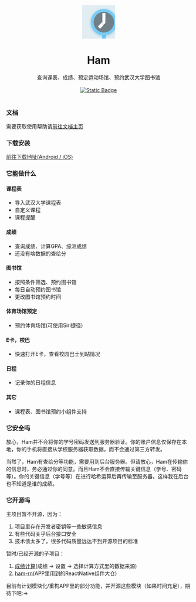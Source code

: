 <p align="center"><img src="./docs/src/public/icon-1024 2.png" width="18%" alt="Ham的Logo"/></p>

<div align="center">
<h1>Ham</h1>
<span>查询课表、成绩、预定运动场馆、预约武汉大学图书馆</span><br><br>
<a href="https://txc.qq.com/products/606034"><img alt="Static Badge" src="https://img.shields.io/badge/Feedback_On-%E5%85%94%E5%B0%8F%E5%B7%A2-2378ff"></a>
</div><br>

### 文档

需要获取使用帮助请[前往文档主页](https://orangeboychen.github.io/whu-ham/)

### 下载安装

[前往下载地址(Android / iOS)](https://orangeboychen.github.io/whu-ham/download/)

### 它能做什么

#### 课程表

- 导入武汉大学课程表
- 自定义课程
- 课程提醒

#### 成绩

- 查询成绩、计算GPA、综测成绩
- 还没有啥数据的查给分

#### 图书馆

- 按照条件筛选、预约图书馆
- 每日自动预约图书馆
- 更改图书馆预约时间

#### 体育场馆预定

- 预约体育场馆(可使用Siri捷径)

#### E卡，校巴

- 快速打开E卡，查看校园巴士到站情况

#### 日程

- 记录你的日程信息

#### 其它

- 课程表、图书馆预约小组件支持

### 它安全吗

放心，Ham并不会将你的学号密码发送到服务器验证。你的账户信息仅保存在本地，你的手机将直接从学校服务器获取数据，而不会通过第三方转发。

当然了，Ham有查给分等功能，需要用到后台服务器。但请放心，Ham在传输你的信息时，务必通过你的同意。而且Ham不会直接传输关键信息（学号、密码等）。你的关键信息（学号等）在进行哈希运算后再传输至服务器，这样我在后台也不知道是谁的成绩。

### 它开源吗

主项目暂不开源，因为：

1. 项目里存在开发者密钥等一些敏感信息
2. 有些代码关乎后台接口安全
3. 技术债太多了，很多代码质量远达不到开源项目的标准

暂时/已经开源的子项目：
1. [成绩计算](https://github.com/whu-ham/ScoreCalculator)(成绩 -> 设置 -> 选择计算方式里的数据来源)
2. [ham-rn](https://github.com/orangeboyChen/ham-rn)(APP里用到的ReactNative组件大仓)

目前有计划模块化/重构APP里的部分功能，并开源这些模块（如果时间充足），期待下吧:->
